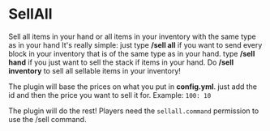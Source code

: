 # SellAll
Sell all items in your hand or all items in your inventory with the same type as in your hand
It's really simple: just type **/sell all** if you want to send every block in your inventory that is of the same type as in your hand. type **/sell hand** if you just want to sell the stack if items in your hand. Do **/sell inventory** to sell all sellable items in your inventory!

The plugin will base the prices on what you put in **config.yml**. just add the id and then the price you want to sell it for. Example: `100: 10`

The plugin will do the rest! Players need the `sellall.command` permission to use the /sell command.
